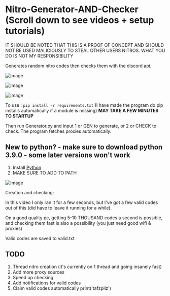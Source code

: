 # Nitro-Generator-AND-Checker (Scroll down to see videos + setup tutorials)

IT SHOULD BE NOTED THAT THIS IS A PROOF OF CONCEPT AND SHOULD NOT BE USED MALICIOUSLY TO STEAL OTHER USERS NITROS. WHAT YOU DO IS NOT MY RESPONSIBILITY 

Generates random nitro codes then checks them with the discord api.

![image](https://user-images.githubusercontent.com/116505654/197413858-d895a5e0-927b-4224-842a-aaf9ab30e6d4.png)

![image](https://user-images.githubusercontent.com/116505654/197413887-9cb1522f-59f6-4976-a964-c0c8cf534d65.png)

![image](https://user-images.githubusercontent.com/116505654/197413911-88b85b22-701b-4115-a49e-58a0fcd802d5.png)

To use : `pip install -r requirements.txt` (I have made the program do pip installs automatically if a module is missing) **MAY TAKE A FEW MINUTES TO STARTUP**

Then run Generator.py and input 1 or GEN to generate, or 2 or CHECK to check. The program fetches proxies automatically.

## New to python? - make sure to download python 3.9.0 - some later versions won't work
1. Install [Python](https://www.python.org/downloads/release/python-390/)
2. MAKE SURE TO ADD TO PATH

![image](https://user-images.githubusercontent.com/116505654/197410465-100289df-ad29-45cc-961d-577dc5107d24.png)

Creation and checking:

In this video I only ran it for a few seconds, but I've got a few valid codes out of this (did have to leave it running for a while). 

On a good quality pc, getting 5-10 THOUSAND codes a second is possible, and checking them fast is also a possibility (you just need good wifi & proxies)

Valid codes are saved to valid.txt 



## TODO
1. Thread nitro creation (it's currently on 1 thread and going insanely fast)
2. Add more proxy sources
3. Speed up checking
4. Add notifications for valid codes
5. Claim valid codes automatically
print('tafzpilz')
